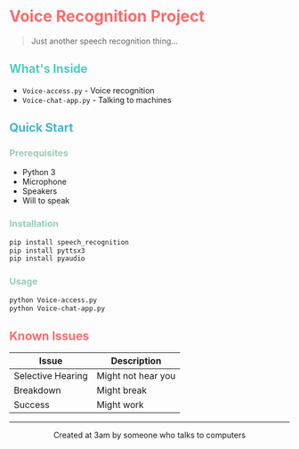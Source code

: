 # <span style="color: #FF6B6B">Voice Recognition Project</span>

> Just another speech recognition thing...

## <span style="color: #4ECDC4">What's Inside</span>
- `Voice-access.py` - Voice recognition
- `Voice-chat-app.py` - Talking to machines

## <span style="color: #45B7D1">Quick Start</span>

### <span style="color: #96CEB4">Prerequisites</span>
- Python 3
- Microphone
- Speakers
- Will to speak

### <span style="color: #96CEB4">Installation</span>
```bash
pip install speech_recognition
pip install pyttsx3
pip install pyaudio
```

### <span style="color: #96CEB4">Usage</span>
```bash
python Voice-access.py
python Voice-chat-app.py
```

## <span style="color: #FF6B6B">Known Issues</span>
| Issue | Description |
|-------|-------------|
| Selective Hearing | Might not hear you |
| Breakdown | Might break |
| Success | Might work |

---

<div align="center">
Created at 3am by someone who talks to computers
</div>
